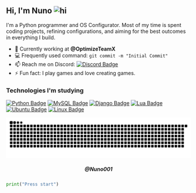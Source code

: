 ## Hi, I'm Nuno <img src="https://user-images.githubusercontent.com/1303154/88677602-1635ba80-d120-11ea-84d8-d263ba5fc3c0.gif" width="28px" alt="hi">

I'm a Python programmer and OS Configurator. Most of my time is spent coding projects, refining configurations, and aiming for the best outcomes in everything I build.

- 🔭 Currently working at **@OptimizeTeamX**
- 💻 Frequently used command: `git commit -m "Initial Commit"`
- 📫 Reach me on Discord: [![Discord Badge](https://img.shields.io/badge/Discord-1C1C1C?style=for-the-badge&logo=discord&logoColor=00FFFF)](https://discord.gg/2DjtfTGar4)
- ⚡ Fun fact: I play games and love creating games.

### Technologies I'm studying

[![Python Badge](https://img.shields.io/badge/-Python-61DBFB?style=for-the-badge&labelColor=black&logo=python&logoColor=61DBFB)](#)
[![MySQL Badge](https://img.shields.io/badge/-MySQL-F0DB4F?style=for-the-badge&labelColor=black&logo=mysql&logoColor=F0DB4F)](#)
[![Django Badge](https://img.shields.io/badge/-Django-007ACC?style=for-the-badge&labelColor=black&logo=django&logoColor=007ACC)](#)
[![Lua Badge](https://img.shields.io/badge/-Lua-3C873A?style=for-the-badge&labelColor=black&logo=lua&logoColor=3C873A)](#)
[![Ubuntu Badge](https://img.shields.io/badge/-Ubuntu-E535AB?style=for-the-badge&labelColor=black&logo=ubuntu&logoColor=E535AB)](#)
[![Linux Badge](https://img.shields.io/badge/-Linux-9400D3?style=for-the-badge&labelColor=black&logo=linux&logoColor=E535AB)](#)

![Snake animation](https://github.com/LMS5413/LMS5413/blob/output/github-contribution-grid-snake.svg)

<h5 align="center">@Nuno001</h5>

```python
print("Press start")
